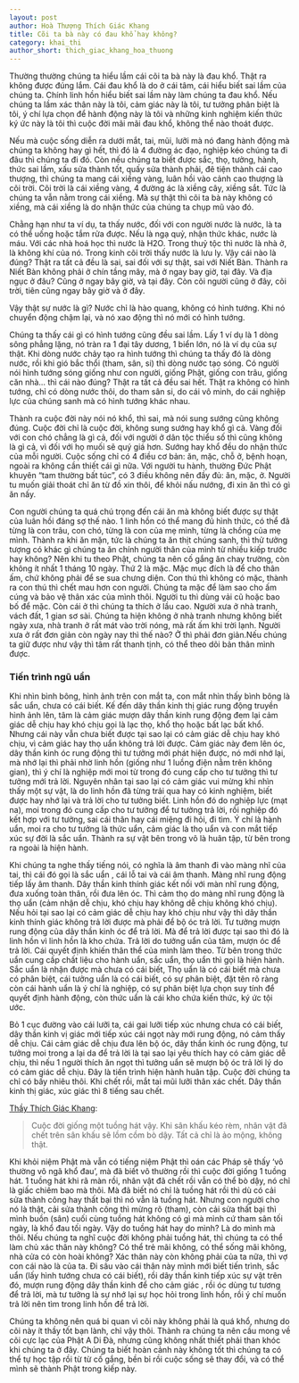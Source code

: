```yaml
---
layout: post
author: Hoà Thượng Thích Giác Khang 
title: Cõi ta bà này có đau khổ hay không?
category: khai_thi
author_short: thich_giac_khang_hoa_thuong
---
```



Thường thường chúng ta hiểu lầm cái cõi ta bà này là đau khổ. Thật ra không được đúng lắm. Cái đau khổ là do ở cái tâm, cái hiểu biết sai lầm của chúng ta. Chính linh hồn hiểu biết sai lầm này làm chúng ta đau khổ. Nếu chúng ta lầm xác thân này là tôi, cảm giác này là tôi, tư tưởng phân biệt là tôi, ý chí lựa chọn để hành động này là tôi và những kinh nghiệm kiến thức ký ức này là tôi thì cuộc đời mãi mãi đau khổ, không thể nào thoát được.

Nếu mà cuộc sống diễn ra dưới mắt, tai, mũi, lưỡi mà nó đang hành động mà chúng ta không hay gì hết, thì đó là 4 đường ác đạo, nghiệp kéo chúng ta đi đâu thì chúng ta đi đó. Còn nếu chúng ta biết được sắc, thọ, tưởng, hành, thức sai lầm, xấu sửa thành tốt, quấy sửa thành phải, đê tiện thành cái cao thượng, thì chúng ta mang cái xiềng vàng, luân hồi vào cảnh cao thượng là cõi trời. Cõi trời là cái xiềng vàng, 4 đường ác là xiềng cây, xiềng sắt. Tức là chúng ta vẫn nằm trong cái xiềng. Mà sự thật thì cõi ta bà này không có xiềng, mà cái xiềng là do nhận thức của chúng ta chụp mũ vào đó.

Chằng hạn như ta ví dụ, ta thấy nước, đối với con người nước là nước, là ta có thể uống hoặc tắm rửa được. Nếu là ngạ quỷ, nhận thức khác, nước là máu. Với các nhà hoá học thì nước là H2O. Trong thuỷ tộc thì nước là nhà ở, là không khí của nó. Trong kinh cõi trời thấy nước là lưu ly. Vậy cái nào là đúng? Thật ra tất cả đều là sai, sai đối với sự thật, sai với Niết Bàn. Thành ra Niết Bàn không phải ở chín tầng mây, mà ở ngay bay giờ, tại đây. Và địa ngục ở đâu? Cũng ở ngay bây giờ, và tại đây. Còn cõi người cũng ở đây, cõi trời, tiên cũng ngay bây giờ và ở đây.

Vậy thật sự nước là gì? Nước chỉ là hào quang, không có hình tướng. Khi nó chuyển động chậm lại, và nó xao động thì nó mới có hình tướng.

Chúng ta thấy cái gì có hình tướng cũng đều sai lầm. Lấy 1 ví dụ là 1 dòng sông phẳng lặng, nó tràn ra 1 đại tây dương, 1 biển lớn, nó là ví dụ của sự thật. Khi dòng nước chảy tạo ra hình tướng thì chúng ta thấy đó là dòng nước, rồi khi gió bắc thổi (tham, sân, si) thì dòng nước tạo sóng. Có người nói hình tướng sóng giống như con người, giống Phật, giống con trâu, giống căn nhà… thì cái nào đúng? Thật ra tất cả đều sai hết. Thật ra không có hình tướng, chỉ có dòng nước thôi, do tham sân si, do cái vô minh, do cái nghiệp lực của chúng sanh mà có hình tướng khác nhau.

Thành ra cuộc đời này nói nó khổ, thì sai, mà nói sung sướng cũng không đúng. Cuộc đời chỉ là cuộc đời, không sung sướng hay khổ gì cả. Vàng đối với con chó chẳng là gì cả, đối với người ở dân tộc thiểu số thì cũng không là gì cả, vì đối với họ muối sẽ quý giá hơn. Sướng hay khổ đều do nhận thức của mỗi người. Cuộc sống chỉ có 4 điều cơ bản: ăn, mặc, chỗ ở, bệnh hoạn, ngoài ra không cần thiết cái gì nữa. Với người tu hành, thường Đức Phật khuyên “tam thường bất túc”, có 3 điều không nên đầy đủ: ăn, mặc, ở. Người tu muốn giải thoát chỉ ăn từ đồ xin thôi, để khỏi nấu nướng, đi xin ăn thì có gì ăn nấy.

Con người chúng ta quá chú trọng đến cái ăn mà không biết được sự thật của luân hồi đáng sợ thế nào. 1 linh hồn có thể mang đủ hình thức, có thể đã từng là con trâu, con chó, từng là con của mẹ mình, từng là chồng của mẹ mình. Thành ra khi ăn mặn, tức là chúng ta ăn thịt chúng sanh, thì thử tưởng tượng có khác gì chúng ta ăn chính người thân của mình từ nhiều kiếp trước hay không? Nên khi tu theo Phật, chúng ta nên cố gắng ăn chay trường, còn không ít nhất 1 tháng 10 ngày. Thứ 2 là mặc. Mặc mục đích là để cho thân ấm, chứ không phải để se sua chưng diện. Con thú thì không có mặc, thành ra con thú thì chết mau hơn con người. Chúng ta mặc để làm sao cho ấm cúng và bảo vệ thân xác của mình thôi. Người tu thì dùng vải cũ hoặc bao bố để mặc. Còn cái ở thì chúng ta thích ở lầu cao. Người xưa ở nhà tranh, vách đất, 1 gian sơ sài. Chúng ta hiện không ở nhà tranh nhưng không biết ngày xưa, nhà tranh ở rất mát vào trời nóng, mà rất ấm khi trời lạnh. Người xưa ở rất đơn giản còn ngày nay thì thế nào? Ở thì phải đơn giản.Nếu chúng ta giữ được như vậy thì tâm rất thanh tịnh, có thể theo dõi bản thân mình được.

### Tiến trình ngũ uẩn

Khi nhìn bình bông, hình ảnh trên con mắt ta, con mắt nhìn thấy bình bông là sắc uẩn, chưa có cái biết. Kế đến dây thần kinh thị giác rung động truyền hình ảnh lên, tâm là cảm giác mượn dây thần kinh rung động đem lại cảm giác dễ chịu hay khó chịu gọi là lạc thọ, khổ thọ hoặc bất lạc bất khổ. Nhưng cái này vẫn chưa biết được tại sao lại có cảm giác dễ chịu hay khó chịu, vì cảm giác hay thọ uẩn không trả lời được. Cảm giác này đem lên óc, dây thần kinh óc rung động thì tư tưởng mới phát hiện được, nó mới nhớ lại, mà nhớ lại thì phải nhờ linh hồn (giống như 1 luồng điện nằm trên không gian), thì ý chí là nghiệp mới moi từ trong đó cung cấp cho tư tưởng thì tư tưởng mới trả lời. Nguyên nhân tại sao lại có cảm giác vui mừng khi nhìn thấy một sự vật, là do linh hồn đã từng trải qua hay có kinh nghiệm, biết được hay nhớ lại và trả lời cho tư tưởng biết. Linh hồn đó do nghiệp lực (mạt na), moi trong đó cung cấp cho tư tưởng để tư tưởng trả lời, rồi nghiệp đó kết hợp với tư tưởng, sai cái thân hay cái miệng đi hỏi, đi tìm. Ý chí là hành uẩn, moi ra cho tư tưởng là thức uẩn, cảm giác là thọ uẩn và con mắt tiếp xúc sự đời là sắc uẩn. Thành ra sự vật bên trong vô là huân tập, từ bên trong ra ngoài là hiện hành.

Khi chúng ta nghe thấy tiếng nói, có nghĩa là âm thanh đi vào màng nhĩ của tai, thì cái đó gọi là sắc uẩn , cái lỗ tai và cái âm thanh. Màng nhĩ rung động tiếp lấy âm thanh. Dây thần kinh thính giác kết nối với màn nhĩ rung động, đưa xuống toàn thân, rồi đưa lên óc. Thì cảm thọ do màng nhĩ rung động là thọ uẩn (cảm nhận dễ chịu, khó chịu hay không dễ chịu không khó chịu). Nếu hỏi tại sao lại có cảm giác dễ chịu hay khó chịu như vậy thì dây thần kinh thính giác không trả lời được mà phải để bộ óc trả lời. Tư tưởng mượn rung động của dây thần kinh óc để trả lời. Mà để trả lời được tại sao thì đó là linh hồn vì linh hồn là kho chứa. Trả lời do tưởng uẩn của tâm, mượn óc để trả lời. Cái quyết định khiến thân thể của mình làm theo. Từ bên trong thức uẩn cung cấp chất liệu cho hành uẩn, sắc uẩn, thọ uẩn thì gọi là hiện hành. Sắc uẩn là nhận được mà chưa có cái biết, Thọ uẩn là có cái biết mà chưa có phân biệt, cái tưởng uẩn là có cái biết, có sự phân biệt, đặt tên rõ ràng còn cái hành uẩn là ý chí là nghiệp, có sự phân biệt lựa chọn suy tính để quyết định hành động, còn thức uẩn là cái kho chứa kiến thức, ký ức tội ước.

Bỏ 1 cục đường vào cái lưỡi ta, cái gai lưỡi tiếp xúc nhưng chưa có cái biết, dây thần kinh vị giác mới tiếp xúc cái ngọt này mới rung động, nó cảm thấy dễ chịu. Cái cảm giác dễ chịu đưa lên bộ óc, dây thần kinh óc rung động, tư tưởng moi trong a lại da để trả lời là tại sao lại yêu thích hay có cảm giác dễ chịu, thì nếu 1 người thích ăn ngọt thì tưởng uẩn sẽ mượn bộ óc trả lời lý do có cảm giác dễ chịu. Đây là tiến trình hiện hành huân tập. Cuộc đời chúng ta chỉ có bấy nhiêu thôi. Khi chết rồi, mắt tai mũi lưỡi thân xác chết. Dây thần kinh thị giác, xúc giác thì 8 tiếng sau chết.

[Thầy Thích Giác Khang](https://www.youtube.com/watch?v=E2Vl2g04TuE&list=PLnJJuKevfNwV7HTo84f-xCMdg5F3mhoIm&index=3):
>Cuộc đời giống một tuồng hát vậy. Khi sân khấu kéo rèm, nhân vật đã chết trên sân khấu sẽ lồm cồm bò dậy. Tất cả chỉ là ảo mộng, không thật.


Khi khỏi niệm Phật mà vẫn có tiếng niệm Phật thì oán các Pháp sẽ thấy ‘vô thường vô ngã khổ đau’, mà đã biết vô thường rồi thì cuộc đời giống 1 tuồng hát. 1 tuồng hát khi rã màn rồi, nhân vật đã chết rồi vẫn có thể bò dậy, nó chỉ là giấc chiêm bao mà thôi. Mà đã biết nó chỉ là tuồng hát rồi thì dù có cải sửa thành công hay thất bại thì nó vẫn là tuồng hát. Nhưng con người cho nó là thật, cải sửa thành công thì mừng rõ (tham), còn cải sửa thất bại thì mình buồn (sân) cuối cùng tuồng hát không có gì mà mình cứ tham sân tối ngày, là khổ đau tối ngày. Vậy do tuồng hát hay do mình? Là do mình mà thôi. Nếu chúng ta nghĩ cuộc đời không phải tuồng hát, thì chúng ta có thể làm chủ xác thân này không? Có thể trẻ mãi không, có thể sống mãi không, nhà cửa có còn hoài không? Xác thân này còn không phải của ta nữa, thì vợ con cái nào là của ta. Đi sâu vào cái thân này mình mới biết tiến trình, sắc uẩn (lấy hình tướng chưa có cái biết), rồi dây thần kinh tiếp xúc sự vật trên đó, mượn rung động dây thần kinh để cho cảm giác , rồi óc dùng tư tương để trả lời, mà tư tưởng là sự nhớ lại sự học hỏi trong linh hồn, rồi ý chí muốn trả lời nên tìm trong linh hồn để trả lời.

Chúng ta không nên quá bi quan vì cõi này không phải là quá khổ, nhưng do cõi này ít thầy tốt bạn lành, chỉ vậy thôi. Thành ra chúng ta nên cầu mong về cõi cực lạc của Phật A Di Đà, nhưng cũng không nhất thiết phải than khóc khi chúng ta ở đây. Chúng ta biết hoàn cảnh này không tốt thì chúng ta có thể tự học tập rồi từ từ cố gắng, bền bỉ rồi cuộc sống sẽ thay đổi, và có thể mình sẽ thành Phật trong kiếp này.

